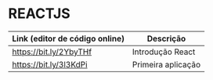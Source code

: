 # REACTJS

| Link (editor de código online)                          | Descrição                                                     |
|---------------------------------------------------------|---------------------------------------------------------------|
| https://bit.ly/2YbyTHf                                  | Introdução React                                              |
| https://bit.ly/3l3KdPi                                  | Primeira aplicação                                            |